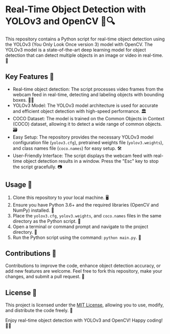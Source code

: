 # Real-Time Object Detection with YOLOv3 and OpenCV 👀🔍

This repository contains a Python script for real-time object detection using the YOLOv3 (You Only Look Once version 3) model with OpenCV. The YOLOv3 model is a state-of-the-art deep learning model for object detection that can detect multiple objects in an image or video in real-time. 🚀

## Key Features 🌟

- Real-time object detection: The script processes video frames from the webcam feed in real-time, detecting and labeling objects with bounding boxes. 🎥🚀
- YOLOv3 Model: The YOLOv3 model architecture is used for accurate and efficient object detection with high-speed performance. 🏛️
- COCO Dataset: The model is trained on the Common Objects in Context (COCO) dataset, allowing it to detect a wide range of common objects. 🗃️
- Easy Setup: The repository provides the necessary YOLOv3 model configuration file (`yolov3.cfg`), pretrained weights file (`yolov3.weights`), and class names file (`coco.names`) for easy setup. 🛠️
- User-Friendly Interface: The script displays the webcam feed with real-time object detection results in a window. Press the "Esc" key to stop the script gracefully. 📷

## Usage 🚀

1. Clone this repository to your local machine. 🖥️
2. Ensure you have Python 3.6+ and the required libraries (OpenCV and NumPy) installed. 🐍
3. Place the `yolov3.cfg`, `yolov3.weights`, and `coco.names` files in the same directory as the Python script. 📁
4. Open a terminal or command prompt and navigate to the project directory. 📂
5. Run the Python script using the command: `python main.py`. 🚀

## Contributions 🤝

Contributions to improve the code, enhance object detection accuracy, or add new features are welcome. Feel free to fork this repository, make your changes, and submit a pull request. 🎉

## License 📝

This project is licensed under the [MIT License](LICENSE), allowing you to use, modify, and distribute the code freely. 📄

Enjoy real-time object detection with YOLOv3 and OpenCV! Happy coding! 🚀😃
